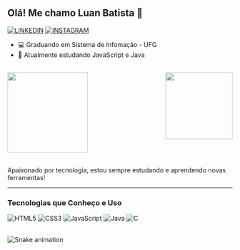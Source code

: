 ## Olá! Me chamo Luan Batista 👋

[![LINKEDIN](https://img.shields.io/badge/LinkedIn-0077B5?style=for-the-badge&logo=linkedin&logoColor=white)](https://www.linkedin.com/in/luan-bd-silva/) 
[![INSTAGRAM](https://img.shields.io/badge/Instagram-E4405F?style=for-the-badge&logo=instagram&logoColor=white)](https://instagram.com/luan_bdsilva/)

- 💻 Graduando em Sistema de Infomação - UFG
- 📖 Atualmente estudando JavaScript e Java

</br>

<div>
  <img  height="180em" src="https://github-readme-stats.vercel.app/api?username=luan-batista-da-silva&show_icons=true&theme=tokyonight"/>
  <img align="right" height="150em" src="https://github-readme-stats.vercel.app/api/top-langs/?username=luan-batista-da-silva&layout=compact&langs_count=16&theme=tokyonight"/>
  
</div><br>

Apaixonado por tecnologia, estou sempre estudando e aprendendo novas ferramentas!
____
<section>
    <h3>Tecnologias que Conheço e Uso</h3>
    <img alt="HTML5" src="https://img.shields.io/badge/HTML5-E34F26?style=for-the-badge&logo=html5&logoColor=white">
    <img alt="CSS3" src="https://img.shields.io/badge/CSS3-1572B6?style=for-the-badge&logo=css3&logoColor=white">
    <img alt="JavaScript" src="https://img.shields.io/badge/JavaScript-323330?style=for-the-badge&logo=javascript&logoColor=F7DF1E">
    <img alt="Java" src="https://img.shields.io/badge/Java-ED8B00?style=for-the-badge&logo=openjdk&logoColor=white">
    <img alt="C" src="https://img.shields.io/badge/C-00599C?style=for-the-badge&logo=c&logoColor=white">
</section></br>

![Snake animation](https://github.com/LuigiGF/LuigiGF/blob/output/github-contribution-grid-snake.svg)
